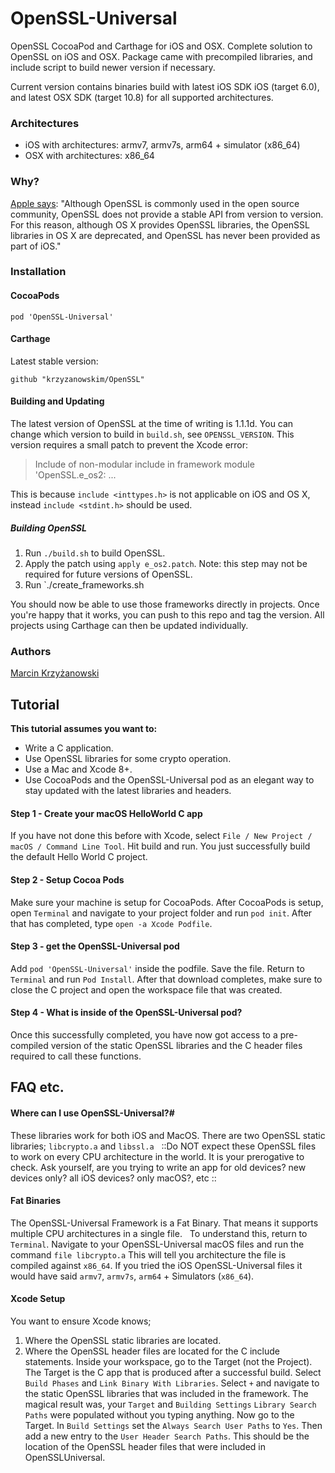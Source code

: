 # OpenSSL-Universal

OpenSSL CocoaPod and Carthage for iOS and OSX. Complete solution to OpenSSL on iOS and OSX. Package came with precompiled libraries, and include script to build newer version if necessary.

Current version contains binaries build with latest iOS SDK iOS (target 6.0), and latest OSX SDK (target 10.8) for all supported architectures.

### Architectures

- iOS with architectures: armv7, armv7s, arm64 + simulator (x86_64)
- OSX with architectures: x86_64

### Why?

[Apple says](https://developer.apple.com/library/mac/documentation/security/Conceptual/cryptoservices/GeneralPurposeCrypto/GeneralPurposeCrypto.html):
"Although OpenSSL is commonly used in the open source community, OpenSSL does not provide a stable API from version to version. For this reason, although OS X provides OpenSSL libraries, the OpenSSL libraries in OS X are deprecated, and OpenSSL has never been provided as part of iOS."

### Installation

#### CocoaPods

````
pod 'OpenSSL-Universal'
````

#### Carthage

Latest stable version:

```
github "krzyzanowskim/OpenSSL"
```

#### Building and Updating

The latest version of OpenSSL at the time of writing is 1.1.1d. You can change which version to build in `build.sh`, see `OPENSSL_VERSION`. This version requires a small patch to prevent the Xcode error:

> Include of non-modular include in framework module 'OpenSSL.e_os2: ...

This is because `include <inttypes.h>` is not applicable on iOS and OS X, instead `include <stdint.h>` should be used.

##### Building OpenSSL

1. Run `./build.sh` to build OpenSSL.
1. Apply the patch using `apply e_os2.patch`. Note: this step may not be required for future versions of OpenSSL.
1. Run `./create_frameworks.sh

You should now be able to use those frameworks directly in projects. Once you're happy that it works, you can push to this repo and tag the version. All projects using Carthage can then be updated individually.

### Authors

[Marcin Krzyżanowski](https://twitter.com/krzyzanowskim)

## Tutorial
**This tutorial assumes you want to:** <br>
  - Write a C application.<br>
  - Use OpenSSL libraries for some crypto operation.<br>
  - Use a Mac and Xcode 8+.<br>
  - Use CocoaPods and the OpenSSL-Universal pod as an elegant way to stay updated with the latest libraries and headers.<br>

#### Step 1 - Create your macOS HelloWorld C app
If you have not done this before with Xcode, select  `File / New Project / macOS / Command Line Tool`.  Hit build and run.  You just successfully build the default Hello World C project.

#### Step 2 - Setup Cocoa Pods
Make sure your machine is setup for CocoaPods.
After CocoaPods is setup, open `Terminal` and navigate to your project folder and run `pod init`.
After that has completed, type `open -a Xcode Podfile`.

#### Step 3 - get the OpenSSL-Universal pod
Add `pod 'OpenSSL-Universal'` inside the podfile.
Save the file.
Return to `Terminal` and run `Pod Install`.
After that download completes, make sure to close the C project and open the workspace file that was created.

#### Step 4 - What is inside of the OpenSSL-Universal pod?
Once this successfully completed, you have now got access to a pre-compiled version of the static OpenSSL libraries and the C header files required to call these functions.



## FAQ etc.
#### Where can I use OpenSSL-Universal?#
These libraries work for both iOS and MacOS.  There are two OpenSSL static libraries; `libcrypto.a` and `libssl.a`     ::Do NOT expect these OpenSSL files to work on every CPU architecture in the world. It is your prerogative to check.  Ask yourself, are you trying to write an app for old devices? new devices only? all iOS devices? only macOS?, etc ::

#### Fat Binaries
The OpenSSL-Universal Framework is a Fat Binary. That means it supports multiple CPU architectures in a single file.    To understand this, return to `Terminal`.  Navigate to your OpenSSL-Universal macOS files and run the command `file libcrypto.a`  This will tell you architecture the file is compiled against `x86_64`.  If you tried the iOS OpenSSL-Universal files it would have said `armv7`, `armv7s`, `arm64` + Simulators (`x86_64`).

#### Xcode Setup
You want to ensure Xcode knows;

1. Where the OpenSSL static libraries are located.
2. Where the OpenSSL header files are located for the C include statements.
Inside your workspace, go to the Target (not the Project).  The Target is the C app that is produced after a successful build. Select `Build Phases` and `Link Binary With Libraries`.  Select `+` and navigate to the static OpenSSL libraries that was included in the framework.  The magical result was, your `Target` and `Building Settings` `Library Search Paths` were populated without you typing anything. Now go to the  Target.  In `Build Settings` set the `Always Search User Paths` to `Yes`. Then add a new entry to the `User Header Search Paths`. This should be the location of the OpenSSL header files that were included in OpenSSLUniversal.
